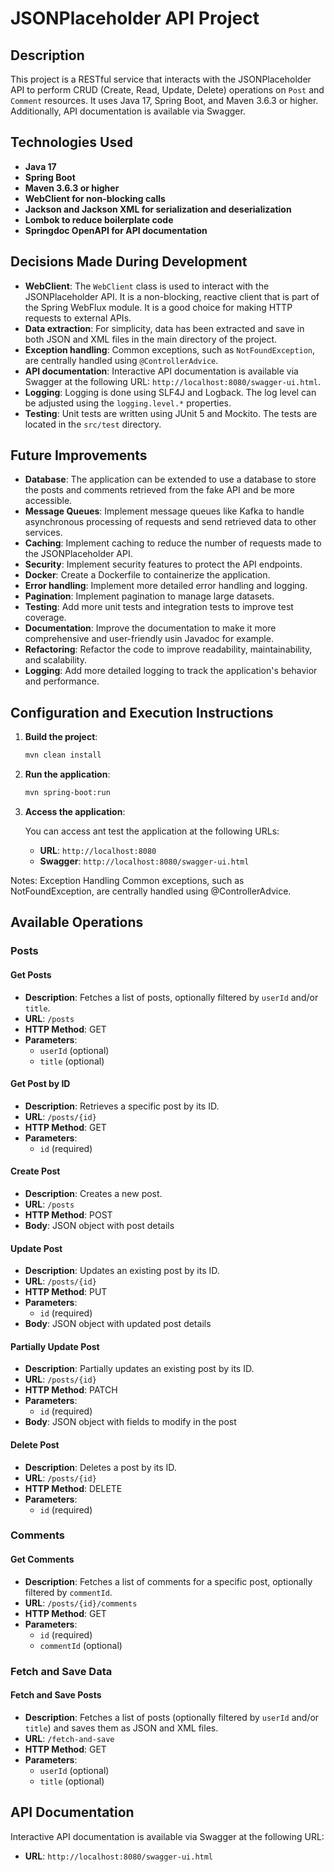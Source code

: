 # JSONPlaceholder API Project

## Description

This project is a RESTful service that interacts with the JSONPlaceholder API to perform CRUD (Create, Read, Update, Delete) operations on `Post` and `Comment` resources. It uses Java 17, Spring Boot, and Maven 3.6.3 or higher. Additionally, API documentation is available via Swagger.

## Technologies Used

- **Java 17**
- **Spring Boot**
- **Maven 3.6.3 or higher**
- **WebClient for non-blocking calls**
- **Jackson and Jackson XML for serialization and deserialization**
- **Lombok to reduce boilerplate code**
- **Springdoc OpenAPI for API documentation**

## Decisions Made During Development

- **WebClient**: The `WebClient` class is used to interact with the JSONPlaceholder API. It is a non-blocking, reactive client that is part of the Spring WebFlux module. It is a good choice for making HTTP requests to external APIs.
- **Data extraction**: For simplicity, data has been extracted and save in both JSON and XML files in the main directory of the project.
- **Exception handling**: Common exceptions, such as `NotFoundException`, are centrally handled using `@ControllerAdvice`.
- **API documentation**: Interactive API documentation is available via Swagger at the following URL: `http://localhost:8080/swagger-ui.html`.
- **Logging**: Logging is done using SLF4J and Logback. The log level can be adjusted using the `logging.level.*` properties.
- **Testing**: Unit tests are written using JUnit 5 and Mockito. The tests are located in the `src/test` directory.

## Future Improvements

- **Database**: The application can be extended to use a database to store the posts and comments retrieved from the fake API and be more accessible.
- **Message Queues**: Implement message queues like Kafka to handle asynchronous processing of requests and send retrieved data to other services.
- **Caching**: Implement caching to reduce the number of requests made to the JSONPlaceholder API.
- **Security**: Implement security features to protect the API endpoints.
- **Docker**: Create a Dockerfile to containerize the application.
- **Error handling**: Implement more detailed error handling and logging.
- **Pagination**: Implement pagination to manage large datasets.
- **Testing**: Add more unit tests and integration tests to improve test coverage.
- **Documentation**: Improve the documentation to make it more comprehensive and user-friendly usin Javadoc for example.
- **Refactoring**: Refactor the code to improve readability, maintainability, and scalability.
- **Logging**: Add more detailed logging to track the application's behavior and performance.

## Configuration and Execution Instructions

1. **Build the project**:
   ```sh
   mvn clean install

2. **Run the application**:
   ```sh
   mvn spring-boot:run
   
3. **Access the application**:

    You can access ant test the application at the following URLs:
    - **URL**: `http://localhost:8080`
    - **Swagger**: `http://localhost:8080/swagger-ui.html`


Notes: Exception Handling
Common exceptions, such as NotFoundException, are centrally handled using @ControllerAdvice.

## Available Operations

### Posts

#### Get Posts

- **Description**: Fetches a list of posts, optionally filtered by `userId` and/or `title`.
- **URL**: `/posts`
- **HTTP Method**: GET
- **Parameters**:
    - `userId` (optional)
    - `title` (optional)

#### Get Post by ID

- **Description**: Retrieves a specific post by its ID.
- **URL**: `/posts/{id}`
- **HTTP Method**: GET
- **Parameters**:
    - `id` (required)

#### Create Post

- **Description**: Creates a new post.
- **URL**: `/posts`
- **HTTP Method**: POST
- **Body**: JSON object with post details

#### Update Post

- **Description**: Updates an existing post by its ID.
- **URL**: `/posts/{id}`
- **HTTP Method**: PUT
- **Parameters**:
    - `id` (required)
- **Body**: JSON object with updated post details

#### Partially Update Post

- **Description**: Partially updates an existing post by its ID.
- **URL**: `/posts/{id}`
- **HTTP Method**: PATCH
- **Parameters**:
    - `id` (required)
- **Body**: JSON object with fields to modify in the post

#### Delete Post

- **Description**: Deletes a post by its ID.
- **URL**: `/posts/{id}`
- **HTTP Method**: DELETE
- **Parameters**:
    - `id` (required)

### Comments

#### Get Comments

- **Description**: Fetches a list of comments for a specific post, optionally filtered by `commentId`.
- **URL**: `/posts/{id}/comments`
- **HTTP Method**: GET
- **Parameters**:
    - `id` (required)
    - `commentId` (optional)

### Fetch and Save Data

#### Fetch and Save Posts

- **Description**: Fetches a list of posts (optionally filtered by `userId` and/or `title`) and saves them as JSON and XML files.
- **URL**: `/fetch-and-save`
- **HTTP Method**: GET
- **Parameters**:
    - `userId` (optional)
    - `title` (optional)

## API Documentation

Interactive API documentation is available via Swagger at the following URL:

- **URL**: `http://localhost:8080/swagger-ui.html`

